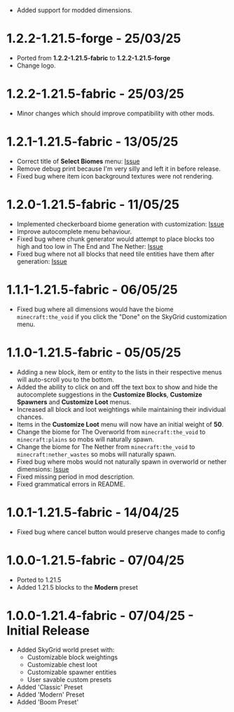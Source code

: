 * Added support for modded dimensions.

# 1.2.2-1.21.5-forge - 25/03/25

* Ported from **1.2.2-1.21.5-fabric** to **1.2.2-1.21.5-forge**
* Change logo.

# 1.2.2-1.21.5-fabric - 25/03/25

* Minor changes which should improve compatibility with other mods.

# 1.2.1-1.21.5-fabric - 13/05/25

* Correct title of **Select Biomes** menu: [Issue](https://github.com/Spacerulerwill/SkyGrid-Reloaded/issues/9)
* Remove debug print because I'm very silly and left it in before release.
* Fixed bug where item icon background textures were not rendering.

# 1.2.0-1.21.5-fabric - 11/05/25

* Implemented checkerboard biome generation with
  customization: [Issue](https://github.com/Spacerulerwill/SkyGrid-Reloaded/issues/7)
* Improve autocomplete menu behaviour.
* Fixed bug where chunk generator would attempt to place blocks too high and too low in The End and The
  Nether: [Issue](https://github.com/Spacerulerwill/SkyGrid-Reloaded/issues/6)
* Fixed bug where not all blocks that need tile entities have them after
  generation: [Issue](https://github.com/Spacerulerwill/SkyGrid-Reloaded/issues/8)

# 1.1.1-1.21.5-fabric - 06/05/25

* Fixed bug where all dimensions would have the biome `minecraft:the_void` if you click the "Done" on the SkyGrid
  customization menu.

# 1.1.0-1.21.5-fabric - 05/05/25

* Adding a new block, item or entity to the lists in their respective menus will auto-scroll you to the bottom.
* Added the ability to click on and off the text box to show and hide the autocomplete suggestions in the **Customize
  Blocks**, **Customize Spawners** and **Customize Loot** menus.
* Increased all block and loot weightings while maintaining their individual chances.
* Items in the **Customize Loot** menu will now have an initial weight of **50**.
* Change the biome for The Overworld from `minecraft:the_void` to `minecraft:plains`  so mobs will naturally spawn.
* Change the biome for The Nether from `minecraft:the_void` to `minecraft:nether_wastes` so mobs will naturally spawn.
* Fixed bug where mobs would not naturally spawn in overworld or nether
  dimensions: [Issue](https://github.com/Spacerulerwill/SkyGrid-Reloaded/issues/5)
* Fixed missing period in mod description.
* Fixed grammatical errors in README.

# 1.0.1-1.21.5-fabric - 14/04/25

* Fixed bug where cancel button would preserve changes made to config

# 1.0.0-1.21.5-fabric - 07/04/25

* Ported to 1.21.5
* Added 1.21.5 blocks to the **Modern** preset

# 1.0.0-1.21.4-fabric - 07/04/25 - Initial Release

* Added SkyGrid world preset with:
    * Customizable block weightings
    * Customizable chest loot
    * Customizable spawner entities
    * User savable custom presets
* Added 'Classic' Preset
* Added 'Modern' Preset
* Added 'Boom Preset'